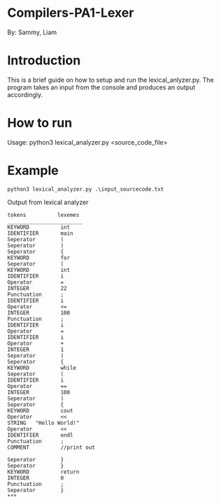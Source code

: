 # Compilers-PA1-Lexer
By: Sammy, Liam

# Introduction
This is a brief guide on how to setup and run the lexical_anlyzer.py. 
The program takes an input from the console and produces an output accordingly.

# How to run
Usage: python3 lexical_analyzer.py <source_code_file>

# Example
```
python3 lexical_analyzer.py .\input_sourcecode.txt
```

Output from lexical analyzer
```
tokens          lexemes
________________________
KEYWORD          int
IDENTIFIER       main
Seperator        (
Seperator        )
Seperator        {
KEYWORD          for
Seperator        (
KEYWORD          int
IDENTIFIER       i
Operator         =
INTEGER          22
Punctuation      ;
IDENTIFIER       i
Operator         <=
INTEGER          100
Punctuation      ;
IDENTIFIER       i
Operator         =
IDENTIFIER       i
Operator         +
INTEGER          1
Seperator        )
Seperator        {
KEYWORD          while
Seperator        (
IDENTIFIER       i
Operator         ==
INTEGER          100
Seperator        )
Seperator        {
KEYWORD          cout
Operator         <<
STRING   "Hello World!"
Operator         <<
IDENTIFIER       endl
Punctuation      ;
COMMENT          //print out

Seperator        }
Seperator        }
KEYWORD          return
INTEGER          0
Punctuation      ;
Seperator        }
***
